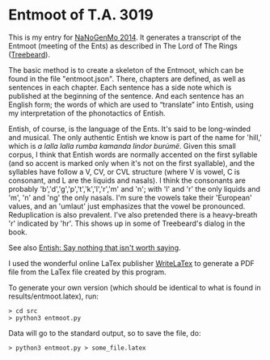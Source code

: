 # Entmoot of T.A. 3019 # 

This is my entry for [NaNoGenMo 2014](https://github.com/dariusk/NaNoGenMo-2014). It generates a transcript of the Entmoot (meeting of the Ents) as described in The Lord of The Rings ([Treebeard](http://tolkiengateway.net/wiki/Treebeard_(chapter))). 

The basic method is to create a skeleton of the Entmoot, which can be found in the file "entmoot.json". There, chapters are defined, as well as sentences in each chapter. Each sentence has a side note which is published at the beginning of the sentence. And each sentence has an English form; the words of which are used to “translate” into Entish, using my interpretation of the phonotactics of Entish.

Entish, of course, is the language of the Ents. It's said to be long-winded and musical. The only
authentic Entish we know is part of the name for 'hill,' which is
<i>a lalla lalla rumba kamanda lindor bur&uacute;m&euml;</i>. Given this small
corpus, I think that Entish words are normally accented on the first syllable (and so
accent is marked only when it's not on the first syallable), and the syllables have
follow a V, CV, or CVL structure (where V is vowel, C is consonant, and L are the liquids
and nasals). I think the consonants are probably 'b','d','g','p','t','k','l','r','m' and 'n';
with 'l' and 'r' the only liquids and 'm', 'n' and 'ng' the only nasals. I'm sure the vowels take their 'European' values, and an 'umlaut' just emphasizes that the vowel be pronounced. Reduplication is also prevalent. I've also pretended there is a heavy-breath 'r' indicated by 'hr'. This shows up in
some of Treebeard's dialog in the book.
    
See also [Entish: Say nothing that isn't worth saying](http://www.uib.no/People/hnohf/entish.htm).

I used the wonderful online LaTex publisher [WriteLaTex](https://www.writelatex.com) to generate a PDF file from the LaTex file created by this program.

To generate your own version (which should be identical to what is found in results/entmoot.latex), run:

    > cd src
    > python3 entmoot.py 
    
Data will go to the standard output, so to save the file, do:

    > python3 entmoot.py > some_file.latex
    
